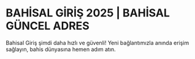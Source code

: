 # BAHİSAL GİRİŞ 2025 | BAHİSAL GÜNCEL ADRES
Bahisal Giriş şimdi daha hızlı ve güvenli! Yeni bağlantımızla anında erişim sağlayın, bahis dünyasına hemen adım atın.

